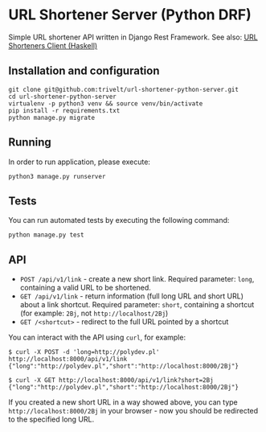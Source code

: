 
# URL Shortener Server (Python DRF)

Simple URL shortener API written in Django Rest Framework. 
See also: [URL Shorteners Client (Haskell)](https://github.com/trivelt/url-shorteners-client)


## Installation and configuration

    git clone git@github.com:trivelt/url-shortener-python-server.git
    cd url-shortener-python-server
    virtualenv -p python3 venv && source venv/bin/activate
    pip install -r requirements.txt
    python manage.py migrate

## Running
In order to run application, please execute:

    python3 manage.py runserver 

## Tests
You can run automated tests by executing the following command:

    python manage.py test

## API

- `POST /api/v1/link` - create a new short link. Required parameter: `long`, containing a valid URL to be shortened. 
 - `GET /api/v1/link` - return information (full long URL and short URL) about a link shortcut. Required parameter: `short`, containing a shortcut (for example: `2Bj`, not `http://localhost/2Bj`)
 - `GET /<shortcut>` - redirect to the full URL pointed by a shortcut 

You can interact with the API using `curl`, for example:
    
    $ curl -X POST -d 'long=http://polydev.pl' http://localhost:8000/api/v1/link
    {"long":"http://polydev.pl","short":"http://localhost:8000/2Bj"}
    
    $ curl -X GET http://localhost:8000/api/v1/link?short=2Bj
    {"long":"http://polydev.pl","short":"http://localhost:8000/2Bj"}
    
If you created a new short URL in a way showed above, you can type `http://localhost:8000/2Bj` in your browser - now you should be redirected to the specified long URL.  

